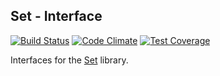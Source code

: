 ## Set - Interface ##
[![Build Status](https://travis-ci.org/Dhii/set-interface.svg?branch=master)](https://travis-ci.org/Dhii/set-interface)
[![Code Climate](https://codeclimate.com/github/Dhii/set-interface/badges/gpa.svg)](https://codeclimate.com/github/Dhii/set-interface)
[![Test Coverage](https://codeclimate.com/github/Dhii/set-interface/badges/coverage.svg)](https://codeclimate.com/github/Dhii/set-interface/coverage)

Interfaces for the [Set](https://github.com/Dhii/set) library.
